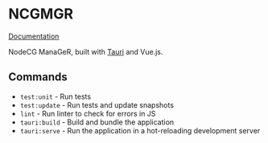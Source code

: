 # NCGMGR

[Documentation](http://ncgmgr.readthedocs.io/)

NodeCG ManaGeR, built with [Tauri](https://tauri.studio/) and Vue.js.

## Commands

- `test:unit` - Run tests
- `test:update` - Run tests and update snapshots
- `lint` - Run linter to check for errors in JS
- `tauri:build` - Build and bundle the application
- `tauri:serve` - Run the application in a hot-reloading development server
